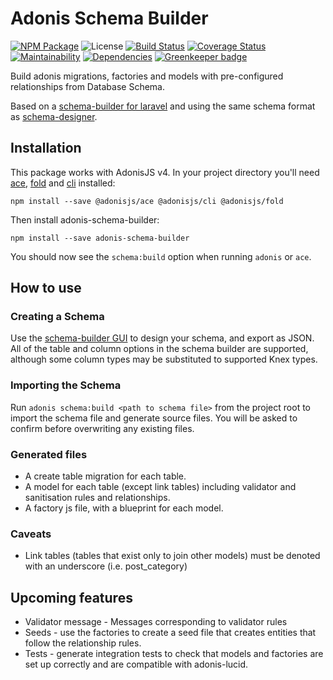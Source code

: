 # Adonis Schema Builder

[![NPM Package](https://img.shields.io/npm/v/adonis-schema-builder.svg?maxAge=2592000)](https://npmjs.com/package/adonis-schema-builder) ![License](https://img.shields.io/npm/l/adonis-schema-builder.svg) [![Build Status](https://travis-ci.org/APCOvernight/adonis-schema-builder.svg?branch=master)](https://travis-ci.org/APCOvernight/adonis-schema-builder) [![Coverage Status](https://coveralls.io/repos/github/APCOvernight/adonis-schema-builder/badge.svg?branch=master)](https://coveralls.io/github/APCOvernight/adonis-schema-builder?branch=master) [![Maintainability](	https://img.shields.io/codeclimate/maintainability/APCOvernight/adonis-schema-builder.svg)](https://codeclimate.com/github/APCOvernight/adonis-schema-builder/maintainability) 
[![Dependencies](https://img.shields.io/david/APCOvernight/adonis-schema-builder.svg)](https://david-dm.org/APCOvernight/adonis-schema-builder) [![Greenkeeper badge](https://badges.greenkeeper.io/APCOvernight/adonis-schema-builder.svg)](https://greenkeeper.io/)

Build adonis migrations, factories and models with pre-configured relationships from Database Schema.

Based on a [schema-builder for laravel](https://github.com/Agontuk/schema-builder) and using the same schema format as [schema-designer](agontuk.github.io/schema-designer).

## Installation

This package works with AdonisJS v4. In your project directory you'll need [ace](https://github.com/adonisjs/ace), [fold](https://github.com/poppinss/adonis-fold) and [cli](https://github.com/adonisjs/adonis-cli) installed:

```
npm install --save @adonisjs/ace @adonisjs/cli @adonisjs/fold
```

Then install adonis-schema-builder:

```
npm install --save adonis-schema-builder
```

You should now see the `schema:build` option when running `adonis` or `ace`.

## How to use

### Creating a Schema

Use the [schema-builder GUI](agontuk.github.io/schema-designer) to design your schema, and export as JSON. All of the table and column options in the schema builder are supported, although some column types may be substituted to supported Knex types.

### Importing the Schema

Run `adonis schema:build <path to schema file>` from the project root to import the schema file and generate source files. You will be asked to confirm before overwriting any existing files.

### Generated files

- A create table migration for each table.
- A model for each table (except link tables) including validator and sanitisation rules and relationships.
- A factory js file, with a blueprint for each model.

### Caveats

- Link tables (tables that exist only to join other models) must be denoted with an underscore (i.e. post_category)

## Upcoming features

- Validator message - Messages corresponding to validator rules
- Seeds - use the factories to create a seed file that creates entities that follow the relationship rules.
- Tests - generate integration tests to check that models and factories are set up correctly and are compatible with adonis-lucid.
